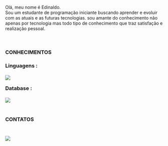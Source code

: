  Olá, meu nome é Edinaldo.
 <br>
 Sou um estudante de programação iniciante buscando aprender e evoluir com as atuais e as futuras tecnologias.
 sou amante do conhecimento não apenas por tecnologia mas todo tipo de conhecimento que traz satisfação e realização pessoal.
 <br>
 <br>
 <br>
 <h3> CONHECIMENTOS<h3/>
 Linguagens :
 <br>
 <br>
  <img src="https://img.shields.io/badge/Java-ED8B00?style=for-the-badge&logo=java&logoColor=white" />
  
 Database :
 <br>
 <br>
  <img src="https://img.shields.io/badge/Microsoft%20SQL%20Server-CC2927?style=for-thebadge&logo=microsoft%20sql%20server&logoColor=white" />
 <br>
 <br>
<h3> CONTATOS <h3/>
 <br>
  <img src="https://img.shields.io/badge/LinkedIn-0077B5?style=for-the-badge&logo=linkedin&logoColor=white" />

   
   
  
 


